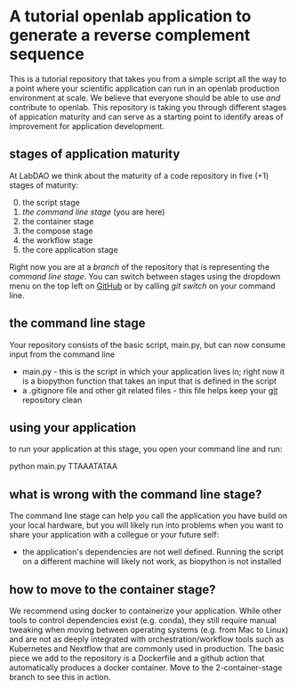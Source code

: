 # A tutorial openlab application to generate a reverse complement sequence
This is a tutorial repository that takes you from a simple script all the way to a point where your scientific application can run in an openlab production environment at scale. We believe that everyone should be able to use *and* contribute to openlab. This repository is taking you through different stages of appication maturity and can serve as a starting point to identify areas of improvement for application development. 

## stages of application maturity
At LabDAO we think about the maturity of a code repository in five (+1) stages of maturity: 

0. the script stage 
1. *the command line stage* (you are here)
2. the container stage 
3. the compose stage
4. the workflow stage
5. the core application stage 

Right now you are at a *branch* of the repository that is representing the *command line stage*. You can switch between stages using the dropdown menu on the top left on [GitHub](https://github.com/labdao/lab-reverse_complement) or by calling *git switch* on your command line.

## the command line stage
Your repository consists of the basic script, main.py, but can now consume input from the command line
* main.py - this is the script in which your application lives in; right now it is a biopython function that takes an input that is defined in the script
* a .gitignore file and other git related files - this file helps keep your [git](https://lab.github.com/githubtraining/introduction-to-github) repository clean

## using your application
to run your application at this stage, you open your command line and run: 

python main.py TTAAATATAA

## what is wrong with the command line stage?
The command line stage can help you call the application you have build on your local hardware, but you will likely run into problems when you want to share your application with a collegue or your future self: 
* the application's dependencies are not well defined. Running the script on a different machine will likely not work, as biopython is not installed

## how to move to the container stage?
We recommend using docker to containerize your application. While other tools to control dependencies exist (e.g. conda), they still require manual tweaking when moving between operating systems (e.g. from Mac to Linux) and are not as deeply integrated with orchestration/workflow tools such as Kubernetes and Nextflow that are commonly used in production. The basic piece we add to the repository is a Dockerfile and a github action that automatically produces a docker container. Move to the 2-container-stage branch to see this in action.
